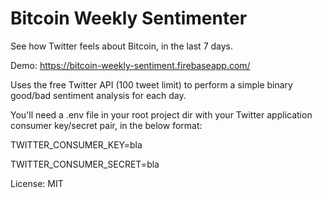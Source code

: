 # Bitcoin Weekly Sentimenter

See how Twitter feels about Bitcoin, in the last 7 days.

Demo: https://bitcoin-weekly-sentiment.firebaseapp.com/

Uses the free Twitter API (100 tweet limit) to perform a simple binary good/bad sentiment analysis for each day.

You'll need a .env file in your root project dir with your Twitter application consumer key/secret pair, in the below format:

TWITTER_CONSUMER_KEY=bla

TWITTER_CONSUMER_SECRET=bla

License: MIT
